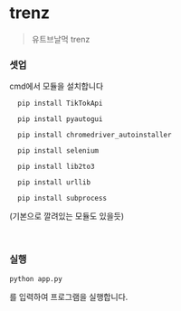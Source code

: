# trenz

> 유트브날먹 trenz
> <br>

### 셋업

cmd에서 모듈을 설치합니다

```
  pip install TikTokApi
```

```
  pip install pyautogui
```

```
  pip install chromedriver_autoinstaller
```

```
  pip install selenium
```

```
  pip install lib2to3
```

```
  pip install urllib
```

```
  pip install subprocess
```

(기본으로 깔려있는 모듈도 있을듯)

<br>

### 실행

```
python app.py
```

를 입력하여 프로그램을 실행합니다.
